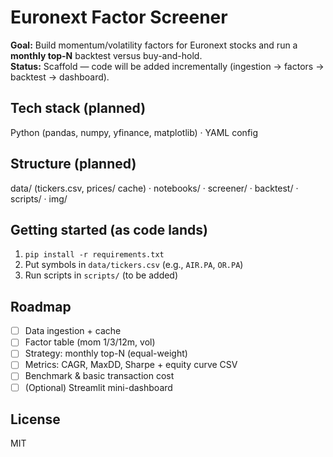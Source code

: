 # Euronext Factor Screener

**Goal:** Build momentum/volatility factors for Euronext stocks and run a **monthly top-N** backtest versus buy-and-hold.  
**Status:** Scaffold — code will be added incrementally (ingestion → factors → backtest → dashboard).

## Tech stack (planned)
Python (pandas, numpy, yfinance, matplotlib) · YAML config

## Structure (planned)
data/ (tickers.csv, prices/ cache) · notebooks/ · screener/ · backtest/ · scripts/ · img/

## Getting started (as code lands)
1) `pip install -r requirements.txt`  
2) Put symbols in `data/tickers.csv` (e.g., `AIR.PA`, `OR.PA`)  
3) Run scripts in `scripts/` (to be added)

## Roadmap
- [ ] Data ingestion + cache
- [ ] Factor table (mom 1/3/12m, vol)
- [ ] Strategy: monthly top-N (equal-weight)
- [ ] Metrics: CAGR, MaxDD, Sharpe + equity curve CSV
- [ ] Benchmark & basic transaction cost
- [ ] (Optional) Streamlit mini-dashboard

## License
MIT
